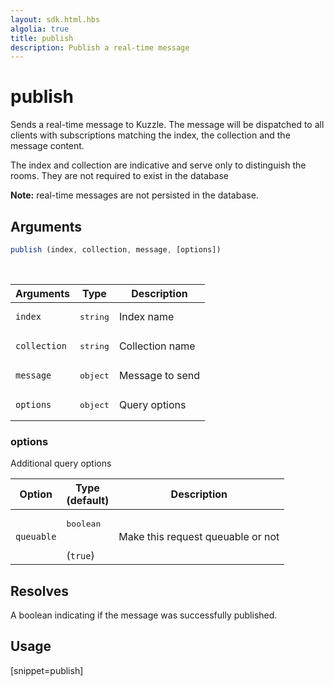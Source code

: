 ```yaml
---
layout: sdk.html.hbs
algolia: true
title: publish
description: Publish a real-time message
---
```



# publish

Sends a real-time message to Kuzzle. The message will be dispatched to all clients with subscriptions matching the index, the collection and the message content.

The index and collection are indicative and serve only to distinguish the rooms. They are not required to exist in the database

**Note:** real-time messages are not persisted in the database.

## Arguments

```javascript
publish (index, collection, message, [options])
```

<br/>

| Arguments    | Type    | Description |
|--------------|---------|-------------|
| ``index`` | <pre>string</pre> | Index name    |
| ``collection`` | <pre>string</pre> | Collection name    |
| ``message`` | <pre>object</pre> | Message to send    |
| ``options`` | <pre>object</pre> | Query options    |

### options

Additional query options

| Option     | Type<br/>(default)    | Description                       |
| ---------- | ------- | --------------------------------- |
| `queuable` | <pre>boolean</pre><br/>(`true`) | Make this request queuable or not |

## Resolves

A boolean indicating if the message was successfully published.

## Usage

[snippet=publish]

